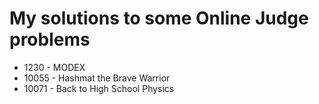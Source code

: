 # My solutions to some Online Judge problems

*  1230 - MODEX
* 10055 - Hashmat the Brave Warrior
* 10071 - Back to High School Physics
